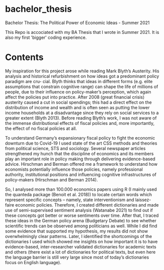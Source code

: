 # bachelor_thesis
Bachelor Thesis: The Political Power of Economic Ideas - Summer 2021

This Repo is accociated with my BA Thesis that I wrote in Summer 2021. It is also my first 'bigger' coding experience.

# Contents

My inspiration for this project arose while reading Mark Blyth’s
Austerity. His analysis and historical refurbishment on how ideas got a predominant policy paradigm are cru-
cial. Blyth thinks that ideas in different forms (e.g. elite assumptions that constrain cognitive range) can shape
the life of millions of people, due to their influence on policy-maker’s perception, which again affect the policies
put into practice. After 2008 (great financial crisis) austerity caused a cut in social spendings; this had a direct
effect on the distribution of income and wealth and is often seen as putting the lower income households at a
disadvantage since they rely on social services to a greater extent (Blyth 2013). Before reading Blyth’s work,
I was not aware of the immense distributional effects of fiscal policies and, more importantly, the effect of
no fiscal policies at all. 

To understand Germany’s expansionary fiscal policy to fight the economic downturn
due to Covid-19 I used state of the art CSS methods and theories from political science, STS and sociology.
Several newspaper articles strengthened my hunch that the discipline of economics and its members play an
important role in policy making through delivering evidence-based advice. Hirschman and Berman offered me
a framework to understand how economists potentially influence those policies, namely professional authority,
institutional positions and influencing cognitive infrastructures of policy-makers (Hirschman and Berman 2014).

So, I analysed more than 100.000 economics papers using R (I mainly used the quanteda package (Benoit et al.
2018)) to locate certain words which represent specific concepts – namely, state interventionism and laissez-faire
economic policies. Therefore, I created different dictionaries and made use of semi-supervised sentiment analysis
(Watanabe 2021) to find out if these concepts got better or worse sentiments over time. After that, I traced 
these ideas in the German policy arena (Budgetary Debate) to see whether scientific trends can be observed
among politicians as well. While I did find some evidence that supported my hypothesis, my results did not
show overwhelmingly clear patterns. Later, I identified the shortcomings of the dictionaries I used which showed
me insights on how important it is to have evidence-based, inter-researcher validated dictionaries for academic
texts and others (there exist a lot of dictionaries for political texts, but even here the language barrier is still
very large since most of today’s dictionaries focus on English language).

